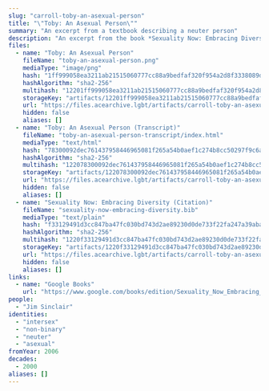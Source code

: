```yaml
---
slug: "carroll-toby-an-asexual-person"
title: "\"Toby: An Asexual Person\""
summary: "An excerpt from a textbook describing a neuter person"
description: "An excerpt from the book *Sexuality Now: Embracing Diversity*, which describes Toby (Jim Sinclair) as neuter and asexual"
files:
  - name: "Toby: An Asexual Person"
    fileName: "toby-an-asexual-person.png"
    mediaType: "image/png"
    hash: "1ff999058ea3211ab21515060777cc88a9bedfaf320f954a2d8f3338089d1172"
    hashAlgorithm: "sha2-256"
    multihash: "12201ff999058ea3211ab21515060777cc88a9bedfaf320f954a2d8f3338089d1172"
    storageKey: "artifacts/12201ff999058ea3211ab21515060777cc88a9bedfaf320f954a2d8f3338089d1172"
    url: "https://files.acearchive.lgbt/artifacts/carroll-toby-an-asexual-person/toby-an-asexual-person.png"
    hidden: false
    aliases: []
  - name: "Toby: An Asexual Person (Transcript)"
    fileName: "toby-an-asexual-person-transcript/index.html"
    mediaType: "text/html"
    hash: "78300092dec761437958446965081f265a54b0aef1c274b8cc50297f9c6ac4ea"
    hashAlgorithm: "sha2-256"
    multihash: "122078300092dec761437958446965081f265a54b0aef1c274b8cc50297f9c6ac4ea"
    storageKey: "artifacts/122078300092dec761437958446965081f265a54b0aef1c274b8cc50297f9c6ac4ea"
    url: "https://files.acearchive.lgbt/artifacts/carroll-toby-an-asexual-person/toby-an-asexual-person-transcript/index.html"
    hidden: false
    aliases: []
  - name: "Sexuality Now: Embracing Diversity (Citation)"
    fileName: "sexuality-now-embracing-diversity.bib"
    mediaType: "text/plain"
    hash: "f33129491d3cc847ba47fc030bd743d2ae89230d0de733f22fa247a39aba47d2"
    hashAlgorithm: "sha2-256"
    multihash: "1220f33129491d3cc847ba47fc030bd743d2ae89230d0de733f22fa247a39aba47d2"
    storageKey: "artifacts/1220f33129491d3cc847ba47fc030bd743d2ae89230d0de733f22fa247a39aba47d2"
    url: "https://files.acearchive.lgbt/artifacts/carroll-toby-an-asexual-person/sexuality-now-embracing-diversity.bib"
    hidden: false
    aliases: []
links:
  - name: "Google Books"
    url: "https://www.google.com/books/edition/Sexuality_Now_Embracing_Diversity/nKwJzgEACAAJ?hl=en"
people:
  - "Jim Sinclair"
identities:
  - "intersex"
  - "non-binary"
  - "neuter"
  - "asexual"
fromYear: 2006
decades:
  - 2000
aliases: []
---
```

